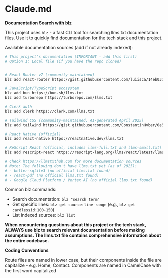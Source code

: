# Claude.md

**Documentation Search with blz**

This project uses `blz` - a fast CLI tool for searching llms.txt documentation files. Use it to quickly find documentation for the tech stack and this project.

Available documentation sources (add if not already indexed):

```bash
# This project's documentation (IMPORTANT - add this first)
# Option 1: Local file (if you have the repo cloned)


# React Router v7 (community-maintained)
blz add react-router https://gist.githubusercontent.com/luiisca/14eb031a892163502e66adb687ba6728/raw/27437452506bec6764d3bf9391a80eed94a53826/ReactRouter_LLMs.txt

# JavaScript/TypeScript ecosystem
blz add bun https://bun.sh/llms.txt
blz add turborepo https://turborepo.com/llms.txt

# Clerk auth
blz add clerk https://clerk.com/llms.txt

# Tailwind CSS (community-maintained, AI-generated April 2025)
blz add tailwind https://gist.githubusercontent.com/ConstantinHvber/0e521eafaa34e9a70f2254ae8c629ad0/raw/tailwind-llms.txt

# React Native (official)
blz add react-native https://reactnative.dev/llms.txt

# ReScript React (official, includes llms-full.txt and llms-small.txt)
blz add rescript-react https://rescript-lang.org/llms/react/latest/llms.txt

# Check https://llmstxthub.com for more documentation sources
# Note: The following don't have llms.txt yet (as of 2025):
# - better-sqlite3 (no official llms.txt found)
# - react-pdf (no official llms.txt found)
# - Google Cloud Platform / Vertex AI (no official llms.txt found)
```

Common blz commands:

- Search documentation: `blz "search term"`
- Get specific lines: `blz get source:line-range` (e.g., `blz get cardlessid:100-150`)
- List indexed sources: `blz list`

**When encountering questions about this project or the tech stack, ALWAYS use blz to search relevant documentation before making assumptions. The llms.txt file contains comprehensive information about the entire codebase.**

**Coding Conventions**

Route files are named in lower case, but their components inside the file are capitalize - e.g. Home, Contact. Components are named in CamelCase with the first word capitalized
